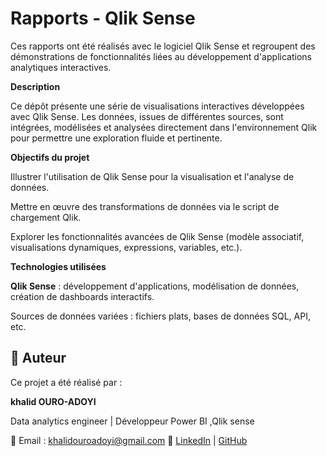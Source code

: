 # Rapports - Qlik Sense

Ces rapports ont été réalisés avec le logiciel Qlik Sense et regroupent des démonstrations de fonctionnalités liées au développement d'applications analytiques interactives.

**Description**

Ce dépôt présente une série de visualisations interactives développées avec Qlik Sense.
Les données, issues de différentes sources, sont intégrées, modélisées et analysées directement dans l'environnement Qlik pour permettre une exploration fluide et pertinente.

**Objectifs du projet**

Illustrer l'utilisation de Qlik Sense pour la visualisation et l'analyse de données.

Mettre en œuvre des transformations de données via le script de chargement Qlik.

Explorer les fonctionnalités avancées de Qlik Sense (modèle associatif, visualisations dynamiques, expressions, variables, etc.).

**Technologies utilisées**

**Qlik Sense** : développement d'applications, modélisation de données, création de dashboards interactifs.

Sources de données variées : fichiers plats, bases de données SQL, API, etc.

## 👤 Auteur

Ce projet a été réalisé par :

**khalid OURO-ADOYI**  

Data analytics engineer | Développeur Power BI ,Qlik sense 

📧 Email : khalidouroadoyi@gmail.com
🔗 [LinkedIn](https://www.linkedin.com/in/khalid-ouro-adoyi/) | [GitHub](https://github.com/LIDONI)
